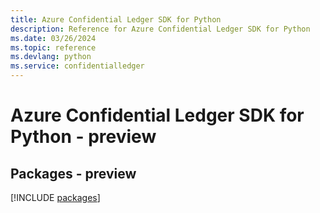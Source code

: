 ```yaml
---
title: Azure Confidential Ledger SDK for Python
description: Reference for Azure Confidential Ledger SDK for Python
ms.date: 03/26/2024
ms.topic: reference
ms.devlang: python
ms.service: confidentialledger
---
```

# Azure Confidential Ledger SDK for Python - preview
## Packages - preview
[!INCLUDE [packages](confidential-ledger-index.md)]